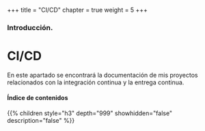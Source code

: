 +++
title = "CI/CD"
chapter = true
weight = 5
+++

### Introducción.

# CI/CD

En este apartado se encontrará la documentación de mis proyectos relacionados con la integración continua y la entrega continua.

#### Índice de contenidos

{{% children style="h3" depth="999" showhidden="false" description="false" %}}